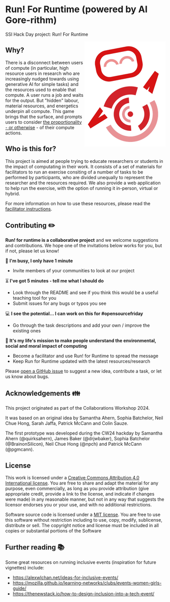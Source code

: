 # Run! For Runtime (powered by Al Gore-rithm)

SSI Hack Day project: Run! For Runtime

<img alt="A drawing of the Al-Gore-Rithm AI assistant character" align="right" src="images/Al-Gore-rithm-small.png">

## Why? 

There is a disconnect between users of compute (in particular, high resource users in research who are increasingly nudged towards using generative AI for simple tasks) and the resources used to enable that compute. A user runs a job and waits for the output. But "hidden" labour, material resources, and energetics underpin all compute. This game brings that the surface, and prompts users to consider [the proportionality - or otherwise](https://royalsociety.org/news-resources/projects/digital-technology-and-the-planet/) - of their compute actions.

## Who is this for?

This project is aimed at people trying to educate researchers or students in the impact of computating in their work. It consists of a set of materials for facilitators to run an exercise consiting of a number of tasks to be performed by participants, who are divided unequally to represent the researcher and the resources required. We also provide a web application to help run the exercise, with the option of running it in-person, virtual or hybrid.

For more information on how to use these resources, please read the [facilitator instructions](facilitator_instructions.md).


## Contributing :pencil2:

**Run! for runtime is a collaborative project** and we welcome suggestions and contributions. We hope one of the invitations below works for you, but if not, please let us know!

:running: **I'm busy, I only have 1 minute**
- Invite members of your communities to look at our project

:hourglass_flowing_sand: **I've got 5 minutes - tell me what I should do**
- Look through the README and see if you think this would be a useful teaching tool for you
- Submit issues for any bugs or typos you see

:computer: **I see the potential... I can work on this for #opensourcefriday**
- Go through the task descriptions and add your own / improve the existing ones

:tada: **It's my life's mission to make people understand the environmental, social and moral impact of computing**
- Become a facilitator and use Run! for Runtime to spread the message
- Keep Run for Runtime updated with the latest resources/research

Please [open a GitHub issue](https://github.com/quirksahern/Runtime/issues) to suggest a new idea, contribute a task, or let us know about bugs.


## Acknowledgements :family:

This project originated as part of the Collaborations Workshop 2024.

It was based on an original idea by Samantha Ahern, Sophia Batchelor, Neil Chue Hong, Sarah Jaffa, Patrick McCann and Colin Sauze.

The first prototype was developed during the CW24 hackday by Samantha Ahern (@quirksahern), James Baker (@drjwbaker), Sophia Batchelor (@BrainonSilicon), Neil Chue Hong (@npch) and Patrick McCann (@pgmcann).

## License 

This work is licensed under a [Creative Commons Attribution 4.0 International license](https://creativecommons.org/licenses/by/4.0/). You are free to share and adapt the material for any purpose, even commercially, as long as you provide attribution (give appropriate credit, provide a link to the license, and indicate if changes were made) in any reasonable manner, but not in any way that suggests the licensor endorses you or your use, and with no additional restrictions.

Software source code is licensed under a [MIT license](https://opensource.org/license/mit). You are free to use this software without restriction including to use, copy, modify, sublicense, distribute or sell. The copyright notice and license must be included in all copies or substantial portions of the Software


## Further reading :books:

Some great resources on running inclusive events (inspiration for future vignettes) include:
- https://alexwlchan.net/ideas-for-inclusive-events/
- https://mozilla.github.io/learning-networks/clubs/events-women-girls-guide/
- https://thenewstack.io/how-to-design-inclusion-into-a-tech-event/

